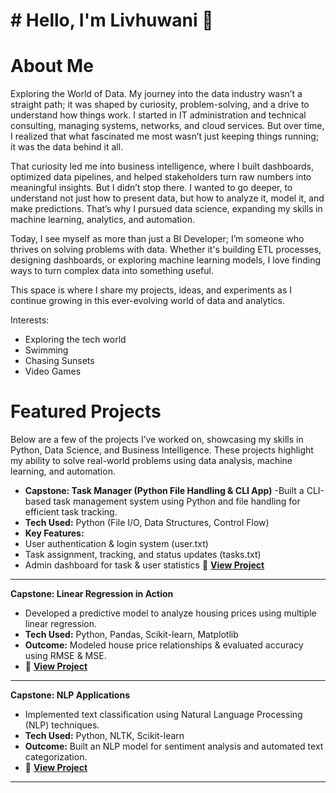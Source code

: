 # # Hello, I'm Livhuwani 👋

# About Me

Exploring the World of Data.
My journey into the data industry wasn’t a straight path; it was shaped by curiosity, problem-solving, and a drive to understand how things work. I started in IT administration and technical consulting, managing systems, networks, and cloud services. But over time, I realized that what fascinated me most wasn’t just keeping things running; it was the data behind it all.

That curiosity led me into business intelligence, where I built dashboards, optimized data pipelines, and helped stakeholders turn raw numbers into meaningful insights. But I didn’t stop there. I wanted to go deeper, to understand not just how to present data, but how to analyze it, model it, and make predictions. That’s why I pursued data science, expanding my skills in machine learning, analytics, and automation.

Today, I see myself as more than just a BI Developer; I’m someone who thrives on solving problems with data. Whether it's building ETL processes, designing dashboards, or exploring machine learning models, I love finding ways to turn complex data into something useful.

This space is where I share my projects, ideas, and experiments as I continue growing in this ever-evolving world of data and analytics.

Interests:

- Exploring the tech world
- Swimming
- Chasing Sunsets
- Video Games

# Featured Projects

Below are a few of the projects I’ve worked on, showcasing my skills in Python, Data Science, and Business Intelligence. These projects highlight my ability to solve real-world problems using data analysis, machine learning, and automation.

- **Capstone: Task Manager (Python File Handling & CLI App)**
-Built a CLI-based task management system using Python and file handling for efficient task tracking.
- **Tech Used:** Python (File I/O, Data Structures, Control Flow)
- **Key Features:**
- User authentication & login system (user.txt)
- Task assignment, tracking, and status updates (tasks.txt)
- Admin dashboard for task & user statistics
🔗 **[View Project](https://github.com/Livhuwani96/Data-Science-Projects/tree/main/Capstone%20Project%20-%20Files)**

---

**Capstone: Linear Regression in Action**
- Developed a predictive model to analyze housing prices using multiple linear regression.
- **Tech Used:** Python, Pandas, Scikit-learn, Matplotlib
- **Outcome:** Modeled house price relationships & evaluated accuracy using RMSE & MSE.
- 🔗 **[View Project](https://github.com/Livhuwani96/Data-Science-Projects/tree/main/Capstone%20Project%20-%20Linear%20Regression%20in%20Action)**

---

**Capstone: NLP Applications**
- Implemented text classification using Natural Language Processing (NLP) techniques.
- **Tech Used:** Python, NLTK, Scikit-learn
- **Outcome:** Built an NLP model for sentiment analysis and automated text categorization.
- 🔗 **[View Project](https://github.com/Livhuwani96/Data-Science-Projects/tree/main/Capstone%20Project%20-%20NLP%20Applications)**

----



